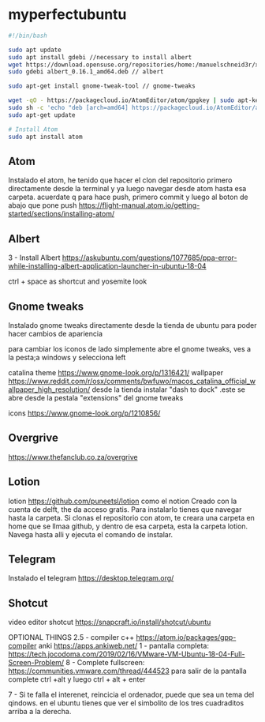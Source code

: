 # myperfectubuntu

```sh
#!/bin/bash 

sudo apt update
sudo apt install gdebi //necessary to install albert
wget https://download.opensuse.org/repositories/home:/manuelschneid3r/xUbuntu_18.04/amd64/albert_0.16.1_amd64.deb
sudo gdebi albert_0.16.1_amd64.deb // albert

sudo apt-get install gnome-tweak-tool // gnome-tweaks

wget -qO - https://packagecloud.io/AtomEditor/atom/gpgkey | sudo apt-key add -
sudo sh -c 'echo "deb [arch=amd64] https://packagecloud.io/AtomEditor/atom/any/ any main" > /etc/apt/sources.list.d/atom.list'
sudo apt-get update

# Install Atom
sudo apt install atom

```





## Atom

Instalado el atom, he tenido que hacer el clon del repositorio primero directamente desde la terminal y ya luego navegar desde atom hasta esa carpeta. acuerdate q para hace push, primero commit y luego al boton de abajo que pone push
https://flight-manual.atom.io/getting-started/sections/installing-atom/

## Albert

3 - Install Albert https://askubuntu.com/questions/1077685/ppa-error-while-installing-albert-application-launcher-in-ubuntu-18-04

ctrl + space as shortcut and yosemite look

## Gnome tweaks
Instalado gnome tweaks directamente desde la tienda de ubuntu para poder hacer cambios de apariencia

para cambiar los iconos de lado simplemente abre el gnome tweaks, ves a la pesta;a windows y selecciona left

catalina theme https://www.gnome-look.org/p/1316421/
wallpaper https://www.reddit.com/r/osx/comments/bwfuwo/macos_catalina_official_wallpaper_high_resolution/
desde la tienda instalar "dash to dock" .este se abre desde la pestala "extensions" del gnome tweaks

icons https://www.gnome-look.org/p/1210856/

## Overgrive
https://www.thefanclub.co.za/overgrive

## Lotion
lotion https://github.com/puneetsl/lotion como el notion Creado con la cuenta de delft, the da acceso gratis. Para instalarlo tienes que navegar hasta la carpeta. Si clonas el repositorio con atom, te creara una carpeta en home que se llmaa github, y dentro de esa carpeta, esta la carpeta lotion. Navega hasta alli y ejecuta el comando de instalar.


## Telegram
Instalado el telegram https://desktop.telegram.org/



## Shotcut

video editor shotcut https://snapcraft.io/install/shotcut/ubuntu








OPTIONAL THINGS
2.5 - compiler c++ https://atom.io/packages/gpp-compiler
anki https://apps.ankiweb.net/
1 - pantalla completa: https://tech.jocodoma.com/2019/02/16/VMware-VM-Ubuntu-18-04-Full-Screen-Problem/ 
8 - Complete fullscreen: https://communities.vmware.com/thread/444523
para salir de la pantalla complete ctrl +alt y luego ctrl + alt + enter


7 - Si te falla el interenet, reincicia el ordenador, puede que sea un tema del qindows. en el ubuntu tienes que ver el simbolito de los tres cuadraditos arriba a la derecha.


